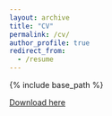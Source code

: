 ```yaml
---
layout: archive
title: "CV"
permalink: /cv/
author_profile: true
redirect_from:
  - /resume
---
```


{% include base_path %}

<a href="http://huangying-zhan.github.io/files/HuangyingZhan_CV_20180722.pdf" target="_blank">Download here</a>